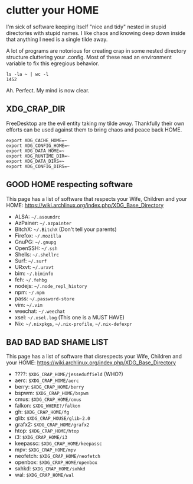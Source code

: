 # clutter your HOME

I'm sick of software keeping itself "nice and tidy" nested in stupid directories with stupid names. I like chaos and knowing deep down inside that anything I need is a single tilde away.

A lot of programs are notorious for creating crap in some nested directory structure cluttering your .config. Most of these read an environment variable to fix this egregious behavior.

```
ls -la ~ | wc -l
1452
```

Ah. Perfect. My mind is now clear.


## XDG_CRAP_DIR

FreeDesktop are the evil entity taking my tilde away. Thankfully their own efforts can be used against them to bring chaos and peace back HOME.

```
export XDG_CACHE_HOME=~
export XDG_CONFIG_HOME=~
export XDG_DATA_HOME=~
export XDG_RUNTIME_DIR=~
export XDG_DATA_DIRS=~
export XDG_CONFIG_DIRS=~
```


## GOOD HOME respecting software

This page has a list of software that respects your Wife, Children and your HOME: https://wiki.archlinux.org/index.php/XDG_Base_Directory

- ALSA:     `~/.asoundrc`
- AzPainer: `~/.azpainter`
- BitchX:   `~/.BitchX` (Don't tell your parents)
- Firefox:  `~/.mozilla`
- GnuPG:    `~/.gnupg`
- OpenSSH:  `~/.ssh`
- Shells:   `~/.shellrc`
- Surf:     `~/.surf`
- URxvt:    `~/.urxvt`
- bim:      `~/.biminfo`
- feh:      `~/.fehbg`
- nodejs:   `~/.node_repl_history`
- npm:      `~/.npm`
- pass:     `~/.password-store`
- vim:      `~/.vim`
- weechat:  `~/.weechat`
- xsel:     `~/.xsel.log` (This one is a MUST HAVE)
- Nix:      `~/.nixpkgs`, `~/.nix-profile`, `~/.nix-defexpr`

## BAD BAD BAD SHAME LIST

This page has a list of software that disrespects your Wife, Children and your HOME: https://wiki.archlinux.org/index.php/XDG_Base_Directory

- ????: `$XDG_CRAP_HOME/jesseduffield` (WHO?)
- aerc: `$XDG_CRAP_HOME/aerc`
- berry: `$XDG_CRAP_HOME/berry`
- bspwm: `$XDG_CRAP_HOME/bspwm`
- cmus: `$XDG_CRAP_HOME/cmus`
- falkon: `$XDG_WHERE?/falkon`
- gh:   `$XDG_CRAP_HOME/fg`
- glib: `$XDG_CRAP_HOUSE/glib-2.0`
- grafx2: `$XDG_CRAP_HOME/grafx2`
- htop: `$XDG_CRAP_HOME/htop`
- i3: `$XDG_CRAP_HOME/i3`
- keepassc: `$XDG_CRAP_HOME/keepassc`
- mpv: `$XDG_CRAP_HOME/mpv`
- neofetch: `$XDG_CRAP_HOME/neofetch`
- openbox: `$XDG_CRAP_HOME/openbox`
- sxhkd: `$XDG_CRAP_HOME/sxhkd`
- wal: `$XDG_CRAP_HOME/wal`
